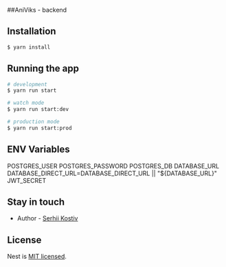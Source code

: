 ##AniViks - backend

<!-- ## Description

[Nest](https://github.com/nestjs/nest) framework TypeScript starter repository. -->

## Installation

```bash
$ yarn install
```

## Running the app

```bash
# development
$ yarn run start

# watch mode
$ yarn run start:dev

# production mode
$ yarn run start:prod
```

## ENV Variables

POSTGRES_USER
POSTGRES_PASSWORD
POSTGRES_DB
DATABASE_URL
DATABASE_DIRECT_URL=DATABASE_DIRECT_URL || "${DATABASE_URL}" 
JWT_SECRET

## Stay in touch

- Author - [Serhii Kostiv](https://kraiviks.github.io)

## License

Nest is [MIT licensed](LICENSE).
